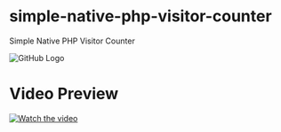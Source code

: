 # simple-native-php-visitor-counter
Simple Native PHP Visitor Counter

![GitHub Logo](https://1.bp.blogspot.com/-dIOM1DhtBBU/XwlkkizkAmI/AAAAAAAAObc/IYGfH8ck9IQCKbV_tb4crlMh4DEeuRQnwCLcBGAsYHQ/s1600/simple-visitor-counter-janzen-faidiban.png)

# Video Preview
[![Watch the video](https://i.imgur.com/vKb2F1B.png)](https://youtu.be/JpDQH9-rJW8)
